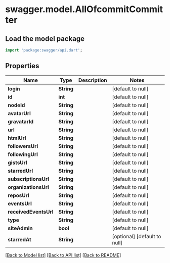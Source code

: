 # swagger.model.AllOfcommitCommitter

## Load the model package
```dart
import 'package:swagger/api.dart';
```

## Properties
Name | Type | Description | Notes
------------ | ------------- | ------------- | -------------
**login** | **String** |  | [default to null]
**id** | **int** |  | [default to null]
**nodeId** | **String** |  | [default to null]
**avatarUrl** | **String** |  | [default to null]
**gravatarId** | **String** |  | [default to null]
**url** | **String** |  | [default to null]
**htmlUrl** | **String** |  | [default to null]
**followersUrl** | **String** |  | [default to null]
**followingUrl** | **String** |  | [default to null]
**gistsUrl** | **String** |  | [default to null]
**starredUrl** | **String** |  | [default to null]
**subscriptionsUrl** | **String** |  | [default to null]
**organizationsUrl** | **String** |  | [default to null]
**reposUrl** | **String** |  | [default to null]
**eventsUrl** | **String** |  | [default to null]
**receivedEventsUrl** | **String** |  | [default to null]
**type** | **String** |  | [default to null]
**siteAdmin** | **bool** |  | [default to null]
**starredAt** | **String** |  | [optional] [default to null]

[[Back to Model list]](../README.md#documentation-for-models) [[Back to API list]](../README.md#documentation-for-api-endpoints) [[Back to README]](../README.md)

